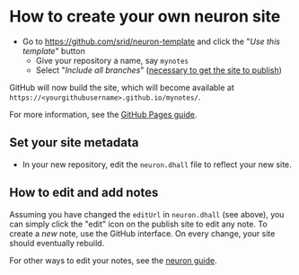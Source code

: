 # How to create your own neuron site

- Go to <https://github.com/srid/neuron-template> and click the "*Use this template*" button
  - Give your repository a name, say `mynotes`
  - Select "*Include all branches*" ([necessary to get the site to publish](https://stackoverflow.com/a/47368231/55246))

GitHub will now build the site, which will become available at `https://<yourgithubusername>.github.io/mynotes/`.

For more information, see the [GitHub Pages guide](https://help.github.com/en/github/working-with-github-pages).

## Set your site metadata

- In your new repository, edit the `neuron.dhall` file to reflect your new site.

## How to edit and add notes

Assuming you have changed the `editUrl` in `neuron.dhall` (see above), you can simply click the "edit" icon on the publish site to edit any note. To create a *new* note, use the GitHub interface. On every change, your site should eventually rebuild.

For other ways to edit your notes, see the [neuron guide](https://neuron.zettel.page/2011406.html).

